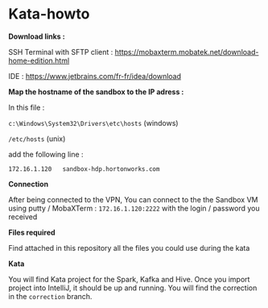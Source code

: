 # Kata-howto

**Download links :**

SSH Terminal with SFTP client :
https://mobaxterm.mobatek.net/download-home-edition.html

IDE :
https://www.jetbrains.com/fr-fr/idea/download


**Map the hostname of the sandbox to the IP adress :**

In this file :

`c:\Windows\System32\Drivers\etc\hosts` (windows)

`/etc/hosts` (unix)

add the following line :

`172.16.1.120   sandbox-hdp.hortonworks.com`

**Connection**

After being connected to the VPN,
You can connect to the the Sandbox VM using putty / MobaXTerm : `172.16.1.120:2222` with the login / password you received

**Files required**

Find attached in this repository all the files you could use during the kata

**Kata**

You will find Kata project for the Spark, Kafka and Hive.
Once you import project into IntelliJ, it should be up and running.
You will find the correction in the `correction` branch.